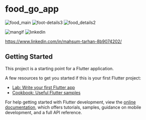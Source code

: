 # food_go_app

![food_main](https://user-images.githubusercontent.com/68226220/197366025-a9fabfa8-7f74-4d97-a16d-6d6a9b036107.png)
![foot-details3](https://user-images.githubusercontent.com/68226220/197366042-43ac522d-04de-4a45-b1c8-bb47773aab5d.png)
![food_details2](https://user-images.githubusercontent.com/68226220/197366031-cf42118c-b972-4656-b167-199990e0e003.png)

![mangif](https://user-images.githubusercontent.com/68226220/197390164-f8189ae3-eda8-4a8c-8c1f-ee6d2e3ea463.gif)
![lınkedin](https://user-images.githubusercontent.com/68226220/197390174-2b30b6e0-d0ba-4ece-abdd-7fd796d22a77.gif) 

https://www.linkedin.com/in/mahsum-tarhan-8b9074202/


## Getting Started

This project is a starting point for a Flutter application.

A few resources to get you started if this is your first Flutter project:

- [Lab: Write your first Flutter app](https://docs.flutter.dev/get-started/codelab)
- [Cookbook: Useful Flutter samples](https://docs.flutter.dev/cookbook)

For help getting started with Flutter development, view the
[online documentation](https://docs.flutter.dev/), which offers tutorials,
samples, guidance on mobile development, and a full API reference.
